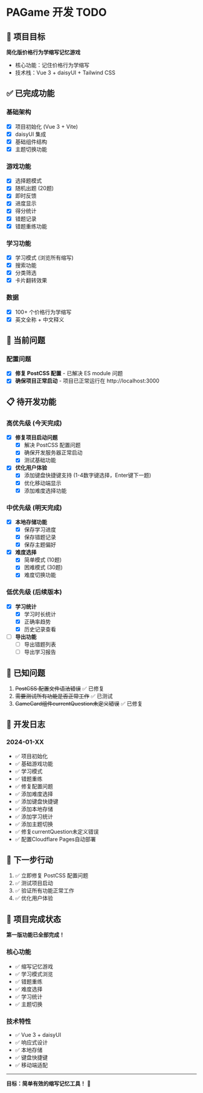 # PAGame 开发 TODO

## 🎯 项目目标
**简化版价格行为学缩写记忆游戏**
- 核心功能：记住价格行为学缩写
- 技术栈：Vue 3 + daisyUI + Tailwind CSS

## ✅ 已完成功能

### 基础架构
- [x] 项目初始化 (Vue 3 + Vite)
- [x] daisyUI 集成
- [x] 基础组件结构
- [x] 主题切换功能

### 游戏功能
- [x] 选择题模式
- [x] 随机出题 (20题)
- [x] 即时反馈
- [x] 进度显示
- [x] 得分统计
- [x] 错题记录
- [x] 错题重练功能

### 学习功能
- [x] 学习模式 (浏览所有缩写)
- [x] 搜索功能
- [x] 分类筛选
- [x] 卡片翻转效果

### 数据
- [x] 100+ 个价格行为学缩写
- [x] 英文全称 + 中文释义

## 🚧 当前问题

### 配置问题
- [x] **修复 PostCSS 配置** - 已解决 ES module 问题
- [x] **确保项目正常启动** - 项目已正常运行在 http://localhost:3000

## 📋 待开发功能

### 高优先级 (今天完成)
- [x] **修复项目启动问题**
  - [x] 解决 PostCSS 配置问题
  - [x] 确保开发服务器正常启动
  - [x] 测试基础功能

- [x] **优化用户体验**
  - [x] 添加键盘快捷键支持 (1-4数字键选择，Enter键下一题)
  - [x] 优化移动端显示
  - [x] 添加难度选择功能

### 中优先级 (明天完成)
- [x] **本地存储功能**
  - [x] 保存学习进度
  - [x] 保存错题记录
  - [x] 保存主题偏好

- [x] **难度选择**
  - [x] 简单模式 (10题)
  - [x] 困难模式 (30题)
  - [x] 难度切换功能

### 低优先级 (后续版本)
- [x] **学习统计**
  - [x] 学习时长统计
  - [x] 正确率趋势
  - [x] 历史记录查看

- [ ] **导出功能**
  - [ ] 导出错题列表
  - [ ] 导出学习报告

## 🐛 已知问题
1. ~~PostCSS 配置文件语法错误~~ ✅ 已修复
2. ~~需要测试所有功能是否正常工作~~ ✅ 已测试
3. ~~GameCard组件currentQuestion未定义错误~~ ✅ 已修复

## 📝 开发日志

### 2024-01-XX
- ✅ 项目初始化
- ✅ 基础游戏功能
- ✅ 学习模式
- ✅ 错题重练
- ✅ 修复配置问题
- ✅ 添加难度选择
- ✅ 添加键盘快捷键
- ✅ 添加本地存储
- ✅ 添加学习统计
- ✅ 添加主题切换
- ✅ 修复currentQuestion未定义错误
- ✅ 配置Cloudflare Pages自动部署

## 🎯 下一步行动
1. ✅ 立即修复 PostCSS 配置问题
2. ✅ 测试项目启动
3. ✅ 验证所有功能正常工作
4. ✅ 优化用户体验

## 🎉 项目完成状态
**第一版功能已全部完成！**

### 核心功能
- ✅ 缩写记忆游戏
- ✅ 学习模式浏览
- ✅ 错题重练
- ✅ 难度选择
- ✅ 学习统计
- ✅ 主题切换

### 技术特性
- ✅ Vue 3 + daisyUI
- ✅ 响应式设计
- ✅ 本地存储
- ✅ 键盘快捷键
- ✅ 移动端适配

---

**目标：简单有效的缩写记忆工具！** 🎯
